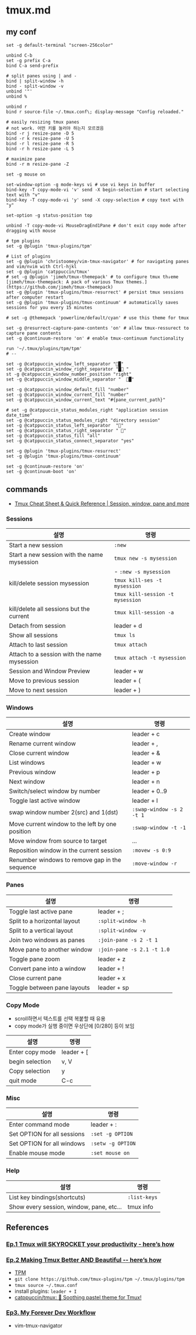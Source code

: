 # tmux.md

## my conf

```
set -g default-terminal "screen-256color"

unbind C-b
set -g prefix C-a
bind C-a send-prefix

# split panes using | and -
bind | split-window -h
bind - split-window -v
unbind '"'
unbind %

unbind r
bind r source-file ~/.tmux.conf\; display-message "Config reloaded."

# easily resizing tmux panes
# not work. 어떤 키를 눌러야 하는지 모르겠음
bind -r j resize-pane -D 5
bind -r k resize-pane -U 5
bind -r l resize-pane -R 5
bind -r h resize-pane -L 5

# maximize pane
bind -r m resize-pane -Z

set -g mouse on

set-window-option -g mode-keys vi # use vi keys in buffer
bind-key -T copy-mode-vi 'v' send -X begin-selection # start selecting text with "v"
bind-key -T copy-mode-vi 'y' send -X copy-selection # copy text with "y"

set-option -g status-position top

unbind -T copy-mode-vi MouseDragEnd1Pane # don't exit copy mode after dragging with mouse

# tpm plugins
set -g @plugin 'tmux-plugins/tpm'

# List of plugins
set -g @plugin 'christoomey/vim-tmux-navigator' # for navigating panes and vim/nvim with Ctrl-hjkl
set -g @plugin 'catppuccin/tmux'
# set -g @plugin 'jimeh/tmux-themepack' # to configure tmux th↓eme [jimeh/tmux-themepack: A pack of various Tmux themes.](https://github.com/jimeh/tmux-themepack)
set -g @plugin 'tmux-plugins/tmux-resurrect' # persist tmux sessions after computer restart
set -g @plugin 'tmux-plugins/tmux-continuum' # automatically saves sessions for you every 15 minutes

# set -g @themepack 'powerline/default/cyan' # use this theme for tmux

set -g @resurrect-capture-pane-contents 'on' # allow tmux-ressurect to capture pane contents
set -g @continuum-restore 'on' # enable tmux-continuum functionality

run '~/.tmux/plugins/tpm/tpm'
# --

set -g @catppuccin_window_left_separator "█"
set -g @catppuccin_window_right_separator "█ "
st -g @catppuccin_window_number_position "right"
set -g @catppuccin_window_middle_separator "  █"

set -g @catppuccin_window_default_fill "number"
set -g @catppuccin_window_current_fill "number"
set -g @catppuccin_window_current_text "#{pane_current_path}"

# set -g @catppuccin_status_modules_right "application session date_time"
set -g @catppuccin_status_modules_right "directory session"
set -g @catppuccin_status_left_separator  ""
set -g @catppuccin_status_right_separator " "
set -g @catppuccin_status_fill "all"
set -g @catppuccin_status_connect_separator "yes"

set -g @plugin 'tmux-plugins/tmux-resurrect'
set -g @plugin 'tmux-plugins/tmux-continuum'

set -g @continuum-restore 'on'
set -g @continuum-boot 'on'
```

## commands

- [Tmux Cheat Sheet & Quick Reference | Session, window, pane and more](https://tmuxcheatsheet.com/#)

### Sessions

| 설명                                        | 명령                             |
| ------------------------------------------- | -------------------------------- |
| Start a new session                         | `:new`                           |
| Start a new session with the name mysession | `tmux new -s mysession`          |
|                                             | - `:new -s mysession`            |
| kill/delete session mysession               | `tmux kill-ses -t mysession`     |
|                                             | `tmux kill-session -t mysession` |
| kill/delete all sessions but the current    | `tmux kill-session -a`           |
| Detach from session                         | leader + d                       |
| Show all sessions                           | `tmux ls`                        |
| Attach to last session                      | `tmux attach`                    |
| Attach to a session with the name mysession | `tmux attach -t mysession`       |
| Session and Window Preview                  | leader + w                       |
| Move to previous session                    | leader + (                       |
| Move to next session                        | leader + )                       |

### Windows

| 설명                                            | 명령                     |
| ----------------------------------------------- | ------------------------ |
| Create window                                   | leader + c               |
| Rename current window                           | leader + ,               |
| Close current window                            | leader + &               |
| List windows                                    | leader + w               |
| Previous window                                 | leader + p               |
| Next window                                     | leader + n               |
| Switch/select window by number                  | leader + 0..9            |
| Toggle last active window                       | leader + l               |
| swap window number 2(src) and 1(dst)            | `:swap-window -s 2 -t 1` |
| Move current window to the left by one position | `:swap-window -t -1`     |
| Move window from source to target               | ...                      |
| Reposition window in the current session        | `:movew -s 0:9`          |
| Renumber windows to remove gap in the sequence  | `:move-window -r`        |

### Panes

| 설명                         | 명령                       |
| ---------------------------- | -------------------------- |
| Toggle last active pane      | leader + ;                 |
| Split to a horizontal layout | `:split-window -h`         |
| Split to a vertical layout   | `:split-window -v`         |
| Join two windows as panes    | `:join-pane -s 2 -t 1`     |
| Move pane to another window  | `:join-pane -s 2.1 -t 1.0` |
| Toggle pane zoom             | leader + z                 |
| Convert pane into a window   | leader + !                 |
| Close current pane           | leader + x                 |
| Toggle between pane layouts  | leader + sp                |

### Copy Mode

- scroll하면서 텍스트를 선택 복붙할 때 유용
- copy mode가 실행 중이면 우상단에 [0/280] 등이 보임

| 설명            | 명령       |
| --------------- | ---------- |
| Enter copy mode | leader + [ |
| begin selection | v, V       |
| Copy selection  | y          |
| quit mode       | C-c        |

### Misc

| 설명                        | 명령              |
| --------------------------- | ----------------- |
| Enter command mode          | leader + :        |
| Set OPTION for all sessions | `:set -g OPTION`  |
| Set OPTION for all windows  | `:setw -g OPTION` |
| Enable mouse mode           | `:set mouse on`   |

### Help

| 설명                                     | 명령         |
| ---------------------------------------- | ------------ |
| List key bindings(shortcuts)             | `:list-keys` |
| Show every session, window, pane, etc... | tmux info    |

## References

### [Ep.1 Tmux will SKYROCKET your productivity - here’s how](https://www.youtube.com/watch?v=niuOc02Rvrc)

### [Ep.2 Making Tmux Better AND Beautiful -- here’s how](https://www.youtube.com/watch?v=jaI3Hcw-ZaA)

- [TPM](http://github.com/tmux-plugins/tpm)
- `git clone https://github.com/tmux-plugins/tpm ~/.tmux/plugins/tpm`
- `tmux source ~/.tmux.conf`
- install plugins: `leader + I`
- [catppuccin/tmux: 💽 Soothing pastel theme for Tmux!](https://github.com/catppuccin/tmux)

### [Ep3. My Forever Dev Workflow](https://www.youtube.com/watch?v=_YaI2vDbk0o)

- vim-tmux-navigator

